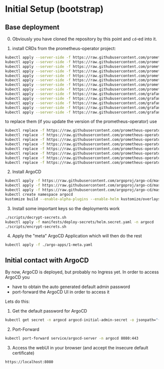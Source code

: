 # Initial Setup (bootstrap)

## Base deployment

0. Obviously you have cloned the repository by this point and `cd`-ed into it.

1. install CRDs from the prometheus-operator project:

```bash
kubectl apply --server-side -f https://raw.githubusercontent.com/prometheus-operator/prometheus-operator/main/jsonnet/prometheus-operator/alertmanagerconfigs-crd.json
kubectl apply --server-side -f https://raw.githubusercontent.com/prometheus-operator/prometheus-operator/main/jsonnet/prometheus-operator/alertmanagers-crd.json
kubectl apply --server-side -f https://raw.githubusercontent.com/prometheus-operator/prometheus-operator/main/jsonnet/prometheus-operator/podmonitors-crd.json
kubectl apply --server-side -f https://raw.githubusercontent.com/prometheus-operator/prometheus-operator/main/jsonnet/prometheus-operator/probes-crd.json
kubectl apply --server-side -f https://raw.githubusercontent.com/prometheus-operator/prometheus-operator/main/jsonnet/prometheus-operator/prometheuses-crd.json
kubectl apply --server-side -f https://raw.githubusercontent.com/prometheus-operator/prometheus-operator/main/jsonnet/prometheus-operator/prometheusrules-crd.json
kubectl apply --server-side -f https://raw.githubusercontent.com/prometheus-operator/prometheus-operator/main/jsonnet/prometheus-operator/servicemonitors-crd.json
kubectl apply --server-side -f https://raw.githubusercontent.com/prometheus-operator/prometheus-operator/main/jsonnet/prometheus-operator/thanosrulers-crd.json
kubectl apply --server-side -f https://raw.githubusercontent.com/grafana/agent/main/operations/agent-static-operator/crds/monitoring.grafana.com_grafanaagents.yaml
kubectl apply --server-side -f https://raw.githubusercontent.com/grafana/agent/main/operations/agent-static-operator/crds/monitoring.grafana.com_integrations.yaml
kubectl apply --server-side -f https://raw.githubusercontent.com/grafana/agent/main/operations/agent-static-operator/crds/monitoring.grafana.com_logsinstances.yaml
kubectl apply --server-side -f https://raw.githubusercontent.com/grafana/agent/main/operations/agent-static-operator/crds/monitoring.grafana.com_metricsinstances.yaml
kubectl apply --server-side -f https://raw.githubusercontent.com/grafana/agent/main/operations/agent-static-operator/crds/monitoring.grafana.com_podlogs.yaml
```
to replace them (if you update the version of the prometheus-operator) use

```bash
kubectl replace -f https://raw.githubusercontent.com/prometheus-operator/prometheus-operator/main/jsonnet/prometheus-operator/alertmanagerconfigs-crd.json
kubectl replace -f https://raw.githubusercontent.com/prometheus-operator/prometheus-operator/main/jsonnet/prometheus-operator/alertmanagers-crd.json
kubectl replace -f https://raw.githubusercontent.com/prometheus-operator/prometheus-operator/main/jsonnet/prometheus-operator/podmonitors-crd.json
kubectl replace -f https://raw.githubusercontent.com/prometheus-operator/prometheus-operator/main/jsonnet/prometheus-operator/probes-crd.json
kubectl replace -f https://raw.githubusercontent.com/prometheus-operator/prometheus-operator/main/jsonnet/prometheus-operator/prometheuses-crd.json
kubectl replace -f https://raw.githubusercontent.com/prometheus-operator/prometheus-operator/main/jsonnet/prometheus-operator/prometheusrules-crd.json
kubectl replace -f https://raw.githubusercontent.com/prometheus-operator/prometheus-operator/main/jsonnet/prometheus-operator/servicemonitors-crd.json
kubectl replace -f https://raw.githubusercontent.com/prometheus-operator/prometheus-operator/main/jsonnet/prometheus-operator/thanosrulers-crd.json
```

2. Install ArgoCD

```bash
kubectl apply -f https://raw.githubusercontent.com/argoproj/argo-cd/master/manifests/crds/appproject-crd.yaml
kubectl apply -f https://raw.githubusercontent.com/argoproj/argo-cd/master/manifests/crds/applicationset-crd.yaml
kubectl apply -f https://raw.githubusercontent.com/argoproj/argo-cd/master/manifests/crds/application-crd.yaml
kubectl create namespace argocd
kustomize build --enable-alpha-plugins --enable-helm kustomize/overlays/argocd | kubectl apply -n argocd -f -
```

3. Install some important keys so the deployments work

```bash
./scripts/decrypt-secrets.sh
kubectl apply -f manifests/deploy-secrets/helm.secret.yaml -n argocd
./scripts/encrypt-secrets.sh
```

4. Apply the "meta" ArgoCD Application which will then do the rest

```bash
kubectl apply -f ./argo-apps/1-meta.yaml
```

## Initial contact with ArgoCD

By now, ArgoCD is deployed, but probably no Ingress yet. In order to access ArgoCD you

* have to obtain the auto generated default admin password
* port-forward the ArgoCD UI in order to access it

Lets do this:

1. Get the default password for ArgoCD

```bash
kubectl get secret -n argocd argocd-initial-admin-secret -o jsonpath="{.data.password}" | base64 -d
```

2. Port-Forward

```bash
kubectl port-forward service/argocd-server -n argocd 8080:443
```

3. Access the webUI in your browser (and accept the insecure default certificate)

```
https://localhost:8080
```
